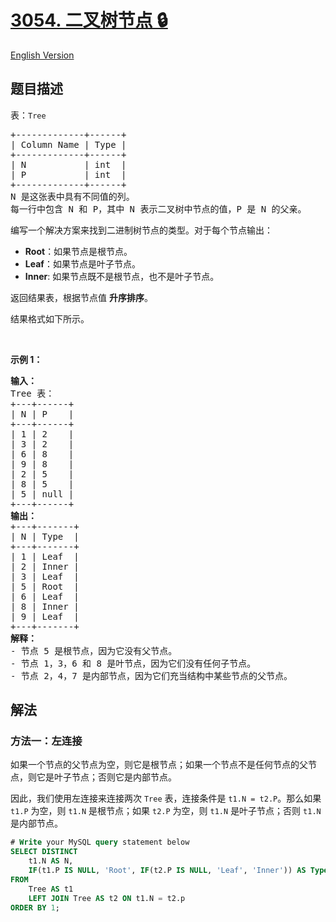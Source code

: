 # [3054. 二叉树节点 🔒](https://leetcode.cn/problems/binary-tree-nodes)

[English Version](/solution/3000-3099/3054.Binary%20Tree%20Nodes/README_EN.md)

<!-- tags:数据库 -->

## 题目描述

<!-- 这里写题目描述 -->

<p>表：<font face="monospace"><code>Tree</code></font></p>

<pre>
+-------------+------+ 
| Column Name | Type | 
+-------------+------+ 
| N           | int  | 
| P           | int  |
+-------------+------+
N 是这张表中具有不同值的列。
每一行中包含 N 和 P，其中 N 表示二叉树中节点的值，P 是 N 的父亲。
</pre>

<p>编写一个解决方案来找到二进制树节点的类型。对于每个节点输出：</p>

<ul>
	<li><strong>Root</strong>：如果节点是根节点。</li>
	<li><strong>Leaf</strong>：如果节点是叶子节点。</li>
	<li><strong>Inner</strong>: 如果节点既不是根节点，也不是叶子节点。</li>
</ul>

<p>返回结果表，根据节点值 <strong>升序排序</strong>。</p>

<p>结果格式如下所示。</p>

<p>&nbsp;</p>

<p><strong class="example">示例 1：</strong></p>

<pre>
<strong>输入：</strong>
Tree 表：
+---+------+
| N | P    | 
+---+------+
| 1 | 2    |
| 3 | 2    | 
| 6 | 8    | 
| 9 | 8    | 
| 2 | 5    | 
| 8 | 5    | 
| 5 | null | 
+---+------+
<strong>输出：</strong>
+---+-------+
| N | Type  | 
+---+-------+
| 1 | Leaf  | 
| 2 | Inner |
| 3 | Leaf  |
| 5 | Root  |
| 6 | Leaf  |
| 8 | Inner |
| 9 | Leaf  |    
+---+-------+
<strong>解释：</strong>
- 节点 5 是根节点，因为它没有父节点。
- 节点 1，3，6 和 8 是叶节点，因为它们没有任何子节点。
- 节点 2，4，7 是内部节点，因为它们充当结构中某些节点的父节点。
</pre>

## 解法

### 方法一：左连接

如果一个节点的父节点为空，则它是根节点；如果一个节点不是任何节点的父节点，则它是叶子节点；否则它是内部节点。

因此，我们使用左连接来连接两次 `Tree` 表，连接条件是 `t1.N = t2.P`。那么如果 `t1.P` 为空，则 `t1.N` 是根节点；如果 `t2.P` 为空，则 `t1.N` 是叶子节点；否则 `t1.N` 是内部节点。

<!-- tabs:start -->

```sql
# Write your MySQL query statement below
SELECT DISTINCT
    t1.N AS N,
    IF(t1.P IS NULL, 'Root', IF(t2.P IS NULL, 'Leaf', 'Inner')) AS Type
FROM
    Tree AS t1
    LEFT JOIN Tree AS t2 ON t1.N = t2.p
ORDER BY 1;
```

<!-- tabs:end -->

<!-- end -->
